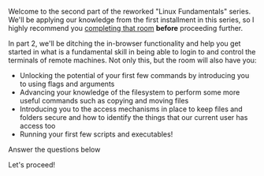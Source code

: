 Welcome to the second part of the reworked "Linux Fundamentals" series. We'll be applying our knowledge from the first installment in this series, so I highly recommend you [completing that room](https://tryhackme.com/room/linuxfundamentalspart1) **before** proceeding further.

In part 2, we'll be ditching the in-browser functionality and help you get started in what is a fundamental skill in being able to login to and control the terminals of remote machines. Not only this, but the room will also have you:

- Unlocking the potential of your first few commands by introducing you to using flags and arguments
- Advancing your knowledge of the filesystem to perform some more useful commands such as copying and moving files
- Introducing you to the access mechanisms in place to keep files and folders secure and how to identify the things that our current user has access too
- Running your first few scripts and executables!

Answer the questions below

Let's proceed!
